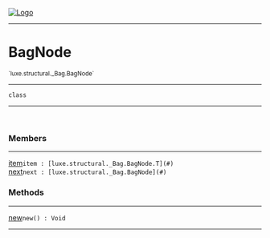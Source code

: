 
[![Logo](../../../../images/logo.png)](../../../../api/index.html)

---



<h1>BagNode</h1>
<small>`luxe.structural._Bag.BagNode`</small>



---

`class`

---

&nbsp;
&nbsp;



<h3>Members</h3> <hr/><span class="member apipage">
                <a name="item"><a class="lift" href="#item">item</a></a><code class="signature apipage">item : [luxe.structural._Bag.BagNode.T](#)</code><br/></span>
            <span class="small_desc_flat"></span><span class="member apipage">
                <a name="next"><a class="lift" href="#next">next</a></a><code class="signature apipage">next : [luxe.structural._Bag.BagNode](#)</code><br/></span>
            <span class="small_desc_flat"></span>





<h3>Methods</h3> <hr/><span class="method apipage">
            <a name="new"><a class="lift" href="#new">new</a></a><code class="signature apipage">new() : Void</code><br/><span class="small_desc_flat"></span>
        </span>
    





---

&nbsp;
&nbsp;
&nbsp;
&nbsp;